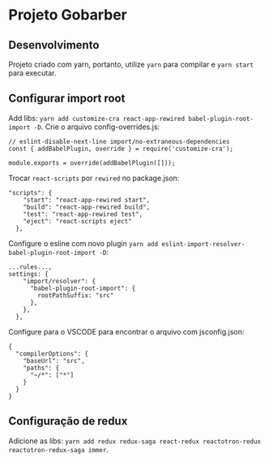 # Projeto Gobarber

## Desenvolvimento
Projeto criado com yarn, portanto, utilize `yarn` para compilar e `yarn start` para executar.

## Configurar import root
Add libs: `yarn add customize-cra react-app-rewired babel-plugin-root-import -D`. Crie o arquivo config-overrides.js: 
```
// eslint-disable-next-line import/no-extraneous-dependencies
const { addBabelPlugin, override } = require('customize-cra');

module.exports = override(addBabelPlugin([]));
``` 
Trocar `react-scripts` por `rewired` no package.json: 
```
"scripts": {
    "start": "react-app-rewired start",
    "build": "react-app-rewired build",
    "test": "react-app-rewired test",
    "eject": "react-scripts eject"
  },
```
Configure o esline com novo plugin `yarn add eslint-import-resolver-babel-plugin-root-import -D`:
```
...rules...,
settings: {
    "import/resolver": {
      "babel-plugin-root-import": {
        rootPathSuffix: "src"
      },
    },
  },
```
Configure para o VSCODE para encontrar o arquivo com jsconfig.json: 
```
{
  "compilerOptions": {
    "baseUrl": "src",
    "paths": {
      "~/*": ["*"]
    }
  }
}
```

## Configuração de redux
Adicione as libs: `yarn add redux redux-saga react-redux reactotron-redux reactotron-redux-saga immer`.

